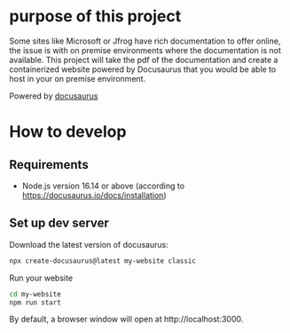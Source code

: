 # purpose of this project
Some sites like Microsoft or Jfrog have rich documentation to offer online, the issue is with on premise environments where the documentation is not available.
This project will take the pdf of the documentation and create a containerized website powered by Docusaurus that you would be able to host in your on premise environment. 

Powered by [docusaurus](https://docusaurus.io/docs)

# How to develop
## Requirements
- Node.js version 16.14 or above (according to https://docusaurus.io/docs/installation)
## Set up dev server
Download the latest version of docusaurus:
```sh
npx create-docusaurus@latest my-website classic
```
Run your website
```sh
cd my-website
npm run start 
```
By default, a browser window will open at http://localhost:3000.
